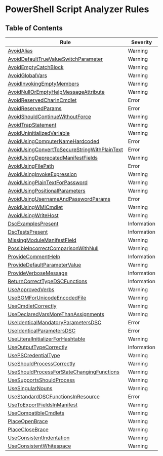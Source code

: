 # PowerShell Script Analyzer Rules

## Table of Contents

| Rule | Severity |
|------|----------------------------------|
|[AvoidAlias](./AvoidAlias.md) | Warning |
|[AvoidDefaultTrueValueSwitchParameter](./AvoidDefaultTrueValueSwitchParameter.md) | Warning|
|[AvoidEmptyCatchBlock](./AvoidEmptyCatchBlock.md) | Warning|
|[AvoidGlobalVars](./AvoidGlobalVars.md) | Warning|
|[AvoidInvokingEmptyMembers](./AvoidInvokingEmptyMembers.md) | Warning|
|[AvoidNullOrEmptyHelpMessageAttribute](./AvoidNullOrEmptyHelpMessageAttribute.md) | Warning|
|[AvoidReservedCharInCmdlet](./AvoidReservedCharInCmdlet.md) | Error |
|[AvoidReservedParams](./AvoidReservedParams.md) | Error |
|[AvoidShouldContinueWithoutForce](./AvoidShouldContinueWithoutForce.md) | Warning|
|[AvoidTrapStatement](./AvoidTrapStatement.md) | Warning|
|[AvoidUninitializedVariable](./AvoidUninitializedVariable.md) | Warning|
|[AvoidUsingComputerNameHardcoded](./AvoidUsingComputerNameHardcoded.md) | Error |
|[AvoidUsingConvertToSecureStringWithPlainText](./AvoidUsingConvertToSecureStringWithPlainText.md) | Error |
|[AvoidUsingDeprecatedManifestFields](./AvoidUsingDeprecatedManifestFields.md) | Warning|
|[AvoidUsingFilePath](./AvoidUsingFilePath.md) | Error |
|[AvoidUsingInvokeExpression](./AvoidUsingInvokeExpression.md) | Warning|
|[AvoidUsingPlainTextForPassword](./AvoidUsingPlainTextForPassword.md) | Warning|
|[AvoidUsingPositionalParameters](./AvoidUsingPositionalParameters.md) | Warning|
|[AvoidUsingUsernameAndPasswordParams](./AvoidUsingUsernameAndPasswordParams.md) | Error |
|[AvoidUsingWMICmdlet](./AvoidUsingWMICmdlet.md) | Warning|
|[AvoidUsingWriteHost](./AvoidUsingWriteHost.md) | Warning|
|[DscExamplesPresent](./DscExamplesPresent.md) | Information |
|[DscTestsPresent](./DscTestsPresent.md) | Information |
|[MissingModuleManifestField](./MissingModuleManifestField.md) | Warning|
|[PossibleIncorrectComparisonWithNull](./PossibleIncorrectComparisonWithNull.md) | Warning|
|[ProvideCommentHelp](./ProvideCommentHelp.md) | Information|
|[ProvideDefaultParameterValue](./ProvideDefaultParameterValue.md) | Warning|
|[ProvideVerboseMessage](./ProvideVerboseMessage.md) | Information |
|[ReturnCorrectTypeDSCFunctions](./ReturnCorrectTypeDSCFunctions.md) | Information |
|[UseApprovedVerbs](./UseApprovedVerbs.md) | Warning|
|[UseBOMForUnicodeEncodedFile](./UseBOMForUnicodeEncodedFile.md) | Warning|
|[UseCmdletCorrectly](./UseCmdletCorrectly.md) | Warning|
|[UseDeclaredVarsMoreThanAssignments](./UseDeclaredVarsMoreThanAssignments.md) | Warning|
|[UseIdenticalMandatoryParametersDSC](./UseIdenticalMandatoryParametersDSC.md) | Error |
|[UseIdenticalParametersDSC](./UseIdenticalParametersDSC.md) | Error |
|[UseLiteralInitializerForHashtable](./UseLiteralInitializerForHashtable.md) | Warning |
|[UseOutputTypeCorrectly](./UseOutputTypeCorrectly.md) | Information|
|[UsePSCredentialType](./UsePSCredentialType.md) | Warning|
|[UseShouldProcessCorrectly](./UseShouldProcessCorrectly.md) | Warning|
|[UseShouldProcessForStateChangingFunctions](./UseShouldProcessForStateChangingFunctions.md) | Warning|
|[UseSupportsShouldProcess](./UseSupportsShouldProcess.md) | Warning|
|[UseSingularNouns](./UseSingularNouns.md) | Warning|
|[UseStandardDSCFunctionsInResource](./UseStandardDSCFunctionsInResource.md) | Error |
|[UseToExportFieldsInManifest](./UseToExportFieldsInManifest.md) | Warning|
|[UseCompatibleCmdlets](./UseCompatibleCmdlets.md) | Warning|
|[PlaceOpenBrace](./PlaceOpenBrace.md) | Warning|
|[PlaceCloseBrace](./PlaceCloseBrace.md) | Warning|
|[UseConsistentIndentation](./UseConsistentIndentation.md) | Warning|
|[UseConsistentWhitespace](./UseConsistentWhitespace.md) | Warning|
